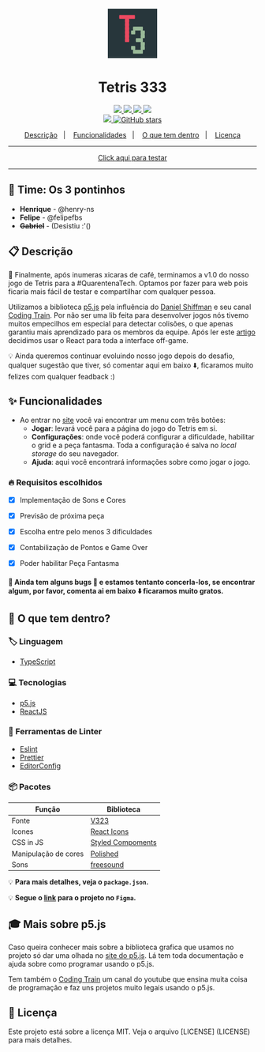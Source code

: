 <p align="center">
  <a href="https://tetris333.netlify.app/">
    <img alt="Logo" src="public/logo512.png" width="100" />
  </a>
</p>
<h1 align="center">
  Tetris 333
</h1>

<p align="center">
  <a href="https://github.com/henry-ns/desafio333/graphs/commit-activity" alt="Maintenance">
    <img src="https://img.shields.io/badge/Maintained%3F-yes-1EAE72.svg" />
  </a>

  <a href="https://tetris333.netlify.app/" alt="Website tetris333.netlify.app">
    <img src="https://img.shields.io/website-up-down-1EAE72-red/https/tetris333.netlify.app" />
  </a>

  <!-- License -->
  <a href="./LICENSE" alt="License: MIT">
    <img src="https://img.shields.io/badge/License-MIT-1EAE72.svg" />
  </a>

  <!-- codefactor -->
  <a href="https://www.codefactor.io/repository/github/henry-ns/desafio333" alt="CodeFactor">
    <img src="https://www.codefactor.io/repository/github/henry-ns/desafio333/badge" />
  </a>

  <br/>
  <!-- if your app is a website deployed on Netlify -->
  <a href="https://app.netlify.com/sites/tetris333/deploys" alt="Netlify Status">
    <img src="https://api.netlify.com/api/v1/badges/a8174029-82b6-416e-9a20-ba1fb2d2e3dd/deploy-status" />
  </a>
  <!-- Social -->
  <a href="https://github.com/henry-ns/desafio333/stargazers">
    <img alt="GitHub stars" src="https://img.shields.io/github/stars/henry-ns/desafio333?style=social">
  </a>
</p>

<!-- summary -->
<p align="center">
  <a href="#clipboard-descrição">Descrição</a>&nbsp;&nbsp;&nbsp;|&nbsp;&nbsp;&nbsp;
  <a href="#sparkles-funcionalidades">Funcionalidades</a>&nbsp;&nbsp;&nbsp;|&nbsp;&nbsp;&nbsp;
  <a href="#-o-que-tem-dentro">O que tem dentro</a>&nbsp;&nbsp;&nbsp;|&nbsp;&nbsp;&nbsp;
  <a href="#memo-licença">Licença</a>
</p>

---

<p align="center">
  <a href="https://tetris333.netlify.app/">Click aqui para testar</a>
</p>

---
## :construction_worker: Time: Os 3 pontinhos
- **Henrique** - @henry-ns
- **Felipe**  - @felipefbs
- **~~Gabriel~~** - (Desistiu :'()

## :clipboard: Descrição

:tada: Finalmente, após inumeras xicaras de café, terminamos a v1.0 do nosso jogo de Tetris para a #QuarentenaTech.  Optamos por fazer para web pois ficaria mais fácil de testar e compartilhar com qualquer pessoa.

Utilizamos a biblioteca [p5.js](https://p5js.org) pela influência do [Daniel Shiffman](https://github.com/shiffman) e seu canal [Coding Train](https://www.youtube.com/user/shiffman). Por não ser uma lib feita para desenvolver jogos nós tivemo muitos empecilhos em especial para detectar colisões, o que apenas garantiu mais aprendizado para os membros da equipe. Após ler este [artigo](https://dev.to/christiankastner/integrating-p5-js-with-react-i0d) decidimos usar o React para toda a interface off-game.

:bulb: Ainda queremos continuar evoluindo nosso jogo depois do desafio, qualquer sugestão que tiver, só comentar aqui em baixo :arrow_down:, ficaramos muito felizes com qualquer feadback :)

<!-- Nós pretendemos criar um site contendo diversos jogos arcades classicos. -->

## :sparkles: Funcionalidades

- Ao entrar no [site](https://tetris333.netlify.app/) você vai encontrar um menu com três botões:
  - **Jogar**: levará você para a página do jogo do Tetris em si.
  - **Configurações**: onde você poderá configurar a dificuldade, habilitar o grid e a peça fantasma. Toda a configuração é salva no _local storage_ do seu navegador.
  - **Ajuda**: aqui você encontrará informações sobre como jogar o jogo.

### :fire: Requisitos escolhidos

  - [x] Implementação de Sons e Cores
  - [x] Previsão de próxima peça
  - [x] Escolha entre pelo menos 3 dificuldades
  - [x] Contabilização de Pontos e Game Over
  - [x] Poder habilitar Peça Fantasma


#### :construction: Ainda tem alguns bugs :bug: e estamos tentanto concerla-los, se encontrar algum, por favor, comenta ai em baixo :arrow_down: ficaramos muito gratos.

## 🧐 O que tem dentro?

### :label: Linguagem
- [TypeScript](https://www.typescriptlang.org/)

### :computer: Tecnologias

- [p5.js](https://p5js.org)
- [ReactJS](https://reactjs.org/)

### :art: Ferramentas de Linter
- [Eslint](https://eslint.org/)
- [Prettier](https://prettier.io/)
- [EditorConfig](https://editorconfig.org/)

### :package:  Pacotes

| Função               | Biblioteca                                              |
| -------------------- | ------------------------------------------------------- |
| Fonte                | [V323](https://fonts.google.com/specimen/VT323)         |
| Icones               | [React Icons](https://react-icons.netlify.com/#/)       |
| CSS in JS            | [Styled Compoments](https://www.styled-components.com/) |
| Manipulação de cores | [Polished](https://polished.js.org/)                    |
| Sons                 | [freesound](https://freesound.org/)                     |

:bulb: **Para mais detalhes, veja o `package.json`.**

:bulb: **Segue o [link](https://www.figma.com/file/L3sSkpTpFBcSdmmk7mr7J1/tetris?node-id=0%3A1) para o projeto no `Figma`.**

## 🎓 Mais sobre p5.js

Caso queira conhecer mais sobre a biblioteca grafica que usamos no projeto só dar uma olhada no [site do p5.js](https://p5js.org). Lá tem toda documentação e ajuda sobre como programar usando o p5.js.

Tem também o [Coding Train](https://www.youtube.com/user/shiffman) um canal do youtube que ensina muita coisa de programação e faz uns projetos muito legais usando o p5.js.

## :memo: Licença

Este projeto está sobre a licença MIT. Veja o arquivo [LICENSE] (LICENSE) para mais detalhes.
